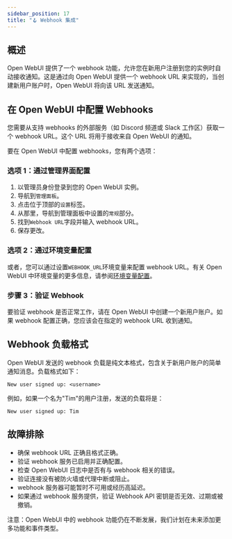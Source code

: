 ```yaml
---
sidebar_position: 17
title: "🪝 Webhook 集成"
---
```


概述
--------

Open WebUI 提供了一个 webhook 功能，允许您在新用户注册到您的实例时自动接收通知。这是通过向 Open WebUI 提供一个 webhook URL 来实现的，当创建新用户账户时，Open WebUI 将向该 URL 发送通知。

在 Open WebUI 中配置 Webhooks
---------------------------------

您需要从支持 webhooks 的外部服务（如 Discord 频道或 Slack 工作区）获取一个 webhook URL。这个 URL 将用于接收来自 Open WebUI 的通知。

要在 Open WebUI 中配置 webhooks，您有两个选项：

### 选项 1：通过管理界面配置

1. 以管理员身份登录到您的 Open WebUI 实例。
2. 导航到`管理面板`。
3. 点击位于顶部的`设置`标签。
4. 从那里，导航到管理面板中设置的`常规`部分。
5. 找到`Webhook URL`字段并输入 webhook URL。
6. 保存更改。

### 选项 2：通过环境变量配置

或者，您可以通过设置`WEBHOOK_URL`环境变量来配置 webhook URL。有关 Open WebUI 中环境变量的更多信息，请参阅[环境变量配置](https://docs.openwebui.com/getting-started/env-configuration/#webhook_url)。

### 步骤 3：验证 Webhook

要验证 webhook 是否正常工作，请在 Open WebUI 中创建一个新用户账户。如果 webhook 配置正确，您应该会在指定的 webhook URL 收到通知。

Webhook 负载格式
----------------------

Open WebUI 发送的 webhook 负载是纯文本格式，包含关于新用户账户的简单通知消息。负载格式如下：

```
New user signed up: <username>
```

例如，如果一个名为"Tim"的用户注册，发送的负载将是：

```
New user signed up: Tim
```

故障排除
--------------

* 确保 webhook URL 正确且格式正确。
* 验证 webhook 服务已启用并正确配置。
* 检查 Open WebUI 日志中是否有与 webhook 相关的错误。
* 验证连接没有被防火墙或代理中断或阻止。
* webhook 服务器可能暂时不可用或经历高延迟。
* 如果通过 webhook 服务提供，验证 Webhook API 密钥是否无效、过期或被撤销。

注意：Open WebUI 中的 webhook 功能仍在不断发展，我们计划在未来添加更多功能和事件类型。